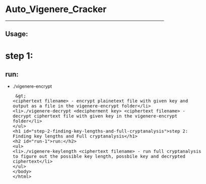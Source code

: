 # Auto_Vigenere_Cracker

---
Usage:
---

# step 1:

## run: 
* ./vigenere-encrypt <encipherment key> <plaintext filename> > <ciphertext filename>
		- encrypt plainetext file with given key and output as a file in the vigenere-encrypt folder
* ./vigenere-decrypt <decipherment key> <ciphertext filename>
		- decrypt ciphertext file with given key in the vigenere-encrypt folder

# step 2: Finding key lengths and Full cryptanalysis
## run:
* ./vigenere-keylength <ciphertext filename>
		- run full cryptanalysis to figure out the possible key length, possbile key and decrypted ciphertext
